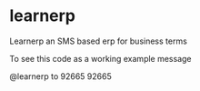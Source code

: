 learnerp
========

Learnerp an SMS based erp for business terms

To see this code as a working example message

@learnerp <term you wish to search> to 92665 92665